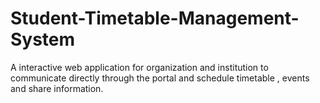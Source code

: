 # Student-Timetable-Management-System
A interactive web application for organization and institution to communicate directly through the portal and schedule timetable , events and share information.
